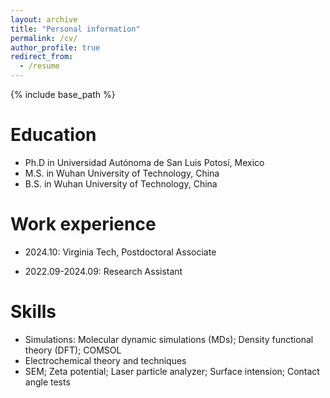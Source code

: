 ```yaml
---
layout: archive
title: "Personal information"
permalink: /cv/
author_profile: true
redirect_from:
  - /resume
---
```


{% include base_path %}

Education
======
* Ph.D in Universidad Autónoma de San Luis Potosí, Mexico
* M.S. in Wuhan University of Technology, China
* B.S. in Wuhan University of Technology, China

Work experience
======
* 2024.10: Virginia Tech, Postdoctoral Associate

* 2022.09-2024.09: Research Assistant
  
  
Skills
======
* Simulations: Molecular dynamic simulations (MDs); Density functional theory (DFT); COMSOL
* Electrochemical theory and techniques
* SEM; Zeta potential; Laser particle analyzer; Surface intension; Contact angle tests

